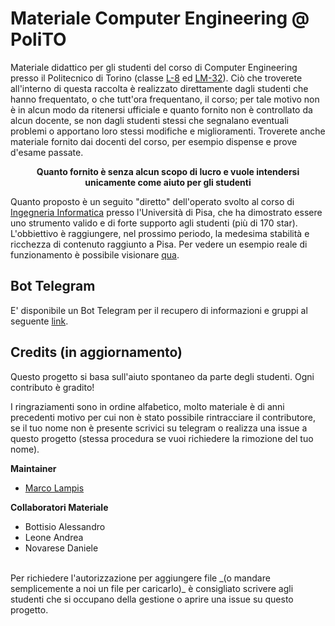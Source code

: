 # Materiale Computer Engineering @ PoliTO 

<!--
[![forthebadge](https://forthebadge.com/images/badges/built-with-love.svg)](https://forthebadge.com)
[![forthebadge](https://forthebadge.com/images/badges/uses-git.svg)](https://forthebadge.com)
[![forthebadge](https://forthebadge.com/images/badges/check-it-out.svg)](https://forthebadge.com)
<br><br>
-->

Materiale didattico per gli studenti del corso di Computer Engineering presso il Politecnico di Torino (classe [L-8](https://didattica.polito.it/pls/portal30/sviluppo.offerta_formativa_2019.vis?p_sdu=37&p_cds=3) ed [LM-32](https://didattica.polito.it/pls/portal30/sviluppo.offerta_formativa_2019.vis?p_a_acc=2023&p_sdu=37&p_cds=18)). Ciò che troverete all'interno di questa raccolta è realizzato direttamente dagli studenti che hanno frequentato, o che tutt'ora frequentano, il corso; per tale motivo non è in alcun modo da ritenersi ufficiale e quanto fornito non è controllato da alcun docente, se non dagli studenti stessi che segnalano eventuali problemi o apportano loro stessi modifiche e miglioramenti. Troverete anche materiale fornito dai docenti del corso, per esempio dispense e prove d'esame passate.
<p align="center"><b>Quanto fornito è senza alcun scopo di lucro e vuole intendersi unicamente come aiuto per gli studenti</b></p> 

Quanto proposto è un seguito "diretto" dell'operato svolto al corso di [Ingegneria Informatica](https://github.com/Guray00/IngegneriaInformatica) presso l'Università di Pisa, che ha dimostrato essere uno strumento valido e di forte supporto agli studenti (più di 170 star). L'obbiettivo è raggiungere, nel prossimo periodo, la medesima stabilità e ricchezza di contenuto raggiunto a Pisa. Per vedere un esempio reale di funzionamento è possibile visionare [qua](https://github.com/Guray00/IngegneriaInformatica).


## Bot Telegram
E' disponibile un Bot Telegram per il recupero di informazioni e gruppi al seguente [link](https://t.me/inginf_bot).


## Credits (in aggiornamento)
Questo progetto si basa sull'aiuto spontaneo da parte degli studenti. Ogni contributo è gradito!

I ringraziamenti sono in ordine alfabetico, molto materiale è di anni precedenti motivo per cui non è stato possibile rintracciare il contributore, se il tuo nome non è presente scrivici su telegram o realizza una issue a questo progetto (stessa procedura se vuoi richiedere la rimozione del tuo nome).

**Maintainer** <br>
- [Marco Lampis](https://github.com/Guray00)<br>

**Collaboratori Materiale**<br>
- Bottisio Alessandro<br>
- Leone Andrea<br>
- Novarese Daniele<br>

<br>
Per richiedere l'autorizzazione per aggiungere file _(o mandare semplicemente a noi un file per caricarlo)_ è consigliato scrivere agli studenti che si occupano della gestione o aprire una issue su questo progetto.
